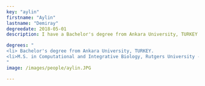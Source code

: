 ```yaml
---
key: "aylin"
firstname: "Aylin"
lastname: "Demiray"
degreedate: 2018-05-01
description: I have a Bachelor's degree from Ankara University, TURKEY. I finished my M.S. in Dr. Piccoli's lab on Computational and Integrative Biology. I am interested in animal genetics and immunogenetics. I improved my computational and programming skills in his lab. I work for the Republic of Turkey Ministry of Agriculture and Forestry. <a href="mailto: aylin.demiray06@gmail.com">Email Me</a>

degrees: "
<li> Bachelor's degree from Ankara University, TURKEY.
<li>M.S. in Computational and Integrative Biology, Rutgers University - Camden, NJ, USA.</li>
"
image: /images/people/aylin.JPG

---
```

